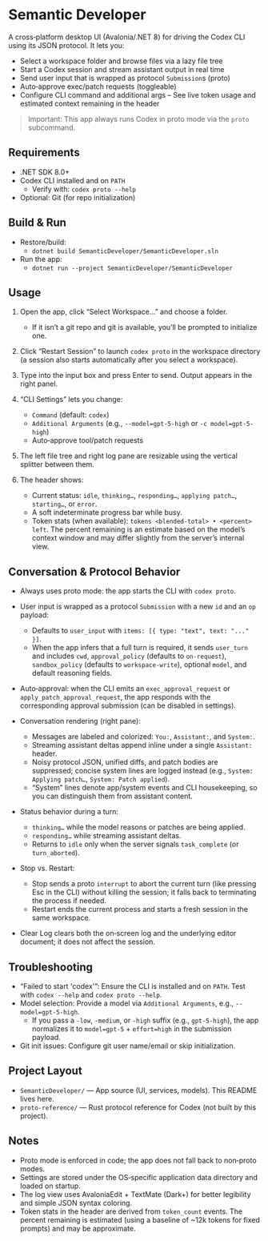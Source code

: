 # Semantic Developer

A cross‑platform desktop UI (Avalonia/.NET 8) for driving the Codex CLI using its JSON protocol. It lets you:

- Select a workspace folder and browse files via a lazy file tree
- Start a Codex session and stream assistant output in real time
- Send user input that is wrapped as protocol `Submission`s (proto)
- Auto‑approve exec/patch requests (toggleable)
- Configure CLI command and additional args
– See live token usage and estimated context remaining in the header

> Important: This app always runs Codex in proto mode via the `proto` subcommand.

## Requirements

- .NET SDK 8.0+
- Codex CLI installed and on `PATH`
  - Verify with: `codex proto --help`
- Optional: Git (for repo initialization)

## Build & Run

- Restore/build:
  - `dotnet build SemanticDeveloper/SemanticDeveloper.sln`
- Run the app:
  - `dotnet run --project SemanticDeveloper/SemanticDeveloper`

## Usage

1. Open the app, click “Select Workspace…” and choose a folder.
   - If it isn’t a git repo and git is available, you’ll be prompted to initialize one.
2. Click “Restart Session” to launch `codex proto` in the workspace directory (a session also starts automatically after you select a workspace).
3. Type into the input box and press Enter to send. Output appears in the right panel.
4. “CLI Settings” lets you change:
   - `Command` (default: `codex`)
   - `Additional Arguments` (e.g., `--model=gpt-5-high` or `-c model=gpt-5-high`)
   - Auto‑approve tool/patch requests

5. The left file tree and right log pane are resizable using the vertical splitter between them.

6. The header shows:
   - Current status: `idle`, `thinking…`, `responding…`, `applying patch…`, `starting…`, or `error`.
   - A soft indeterminate progress bar while busy.
   - Token stats (when available): `tokens <blended-total> • <percent> left`.
     The percent remaining is an estimate based on the model’s context window and may differ slightly from the server’s internal view.

## Conversation & Protocol Behavior

- Always uses proto mode: the app starts the CLI with `codex proto`.
- User input is wrapped as a protocol `Submission` with a new `id` and an `op` payload:
  - Defaults to `user_input` with `items: [{ type: "text", text: "..." }]`.
  - When the app infers that a full turn is required, it sends `user_turn` and includes
    `cwd`, `approval_policy` (defaults to `on-request`), `sandbox_policy` (defaults to
    `workspace-write`), optional `model`, and default reasoning fields.
- Auto‑approval: when the CLI emits an `exec_approval_request` or `apply_patch_approval_request`,
  the app responds with the corresponding approval submission (can be disabled in settings).

- Conversation rendering (right pane):
  - Messages are labeled and colorized: `You:`, `Assistant:`, and `System:`.
  - Streaming assistant deltas append inline under a single `Assistant:` header.
  - Noisy protocol JSON, unified diffs, and patch bodies are suppressed; concise system lines are logged instead (e.g., `System: Applying patch…`, `System: Patch applied`).
  - “System” lines denote app/system events and CLI housekeeping, so you can distinguish them from assistant content.

- Status behavior during a turn:
  - `thinking…` while the model reasons or patches are being applied.
  - `responding…` while streaming assistant deltas.
  - Returns to `idle` only when the server signals `task_complete` (or `turn_aborted`).

- Stop vs. Restart:
  - Stop sends a proto `interrupt` to abort the current turn (like pressing Esc in the CLI) without killing the session; it falls back to terminating the process if needed.
  - Restart ends the current process and starts a fresh session in the same workspace.

- Clear Log clears both the on‑screen log and the underlying editor document; it does not affect the session.

## Troubleshooting

- “Failed to start 'codex'”: Ensure the CLI is installed and on `PATH`. Test with `codex --help` and `codex proto --help`.
- Model selection: Provide a model via `Additional Arguments`, e.g., `--model=gpt-5-high`.
  - If you pass a `-low`, `-medium`, or `-high` suffix (e.g., `gpt-5-high`), the app normalizes it to `model=gpt-5` + `effort=high` in the submission payload.
- Git init issues: Configure git user name/email or skip initialization.

## Project Layout

- `SemanticDeveloper/` — App source (UI, services, models). This README lives here.
- `proto-reference/` — Rust protocol reference for Codex (not built by this project).

## Notes

- Proto mode is enforced in code; the app does not fall back to non‑proto modes.
- Settings are stored under the OS‑specific application data directory and loaded on startup.
- The log view uses AvaloniaEdit + TextMate (Dark+) for better legibility and simple JSON syntax coloring.
- Token stats in the header are derived from `token_count` events. The percent remaining is estimated (using a baseline of ~12k tokens for fixed prompts) and may be approximate.
